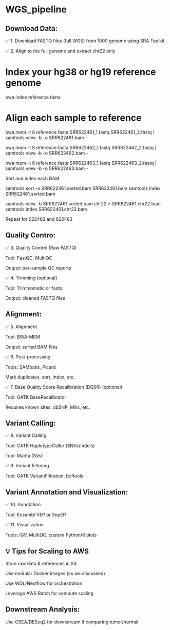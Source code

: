 # WGS_pipeline

## Download Data:

✅ 1. Download FASTQ files (full WGS) from 1000 genome using SRA Toolkit


✅ 2. Align to the full genome and extract chr22 only

# Index your hg38 or hg19 reference genome
bwa index reference.fasta

# Align each sample to reference
bwa mem -t 8 reference.fasta SRR622461_1.fastq SRR622461_2.fastq | \
    samtools view -b -o SRR622461.bam -

bwa mem -t 8 reference.fasta SRR622462_1.fastq SRR622462_2.fastq | \
    samtools view -b -o SRR622462.bam -

bwa mem -t 8 reference.fasta SRR622463_1.fastq SRR622463_2.fastq | \
    samtools view -b -o SRR622463.bam -

Sort and index each BAM

samtools sort -o SRR622461.sorted.bam SRR622461.bam
samtools index SRR622461.sorted.bam

samtools view -b SRR622461.sorted.bam chr22 > SRR622461.chr22.bam
samtools index SRR622461.chr22.bam

Repeat for 622462 and 622463


##  Quality Contro:

✅ 3. Quality Control (Raw FASTQ)

Tool: FastQC, MultiQC

Output: per-sample QC reports

✅ 4. Trimming (optional)

Tool: Trimmomatic or fastp

Output: cleaned FASTQ files

## Alignment:

✅ 5. Alignment

Tool: BWA-MEM

Output: sorted BAM files

✅ 6. Post-processing

Tools: SAMtools, Picard

Mark duplicates, sort, index, etc.

✅ 7. Base Quality Score Recalibration (BQSR) (optional)

Tool: GATK BaseRecalibrator

Requires known sites: dbSNP, Mills, etc.

## Variant Calling:

✅ 8. Variant Calling

Tool: GATK HaplotypeCaller (SNVs/Indels)

Tool: Manta (SVs)

✅ 9. Variant Filtering

Tool: GATK VariantFiltration, bcftools

## Variant Annotation and Visualization:

✅ 10. Annotation

Tool: Ensembl VEP or SnpEff

✅ 11. Visualization

Tools: IGV, MultiQC, custom Python/R plots


## 💡 Tips for Scaling to AWS

Store raw data & references in S3

Use modular Docker images (as we discussed)

Use WDL/Nextflow for orchestration

Leverage AWS Batch for compute scaling

## Downstream Analysis:

Use GSEA/DESeq2 for downstream if comparing tumor/normal

